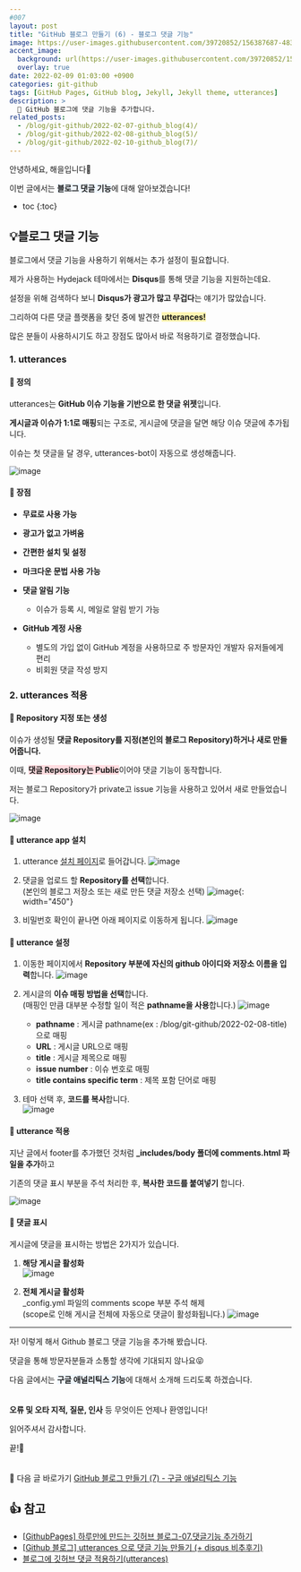 ```yaml
---
#007
layout: post
title: "GitHub 블로그 만들기 (6) - 블로그 댓글 기능"
image: https://user-images.githubusercontent.com/39720852/156387687-48397e83-3d7f-4aee-b091-35615fe2fa34.png
accent_image:
  background: url(https://user-images.githubusercontent.com/39720852/152405232-29b296d1-653c-4505-ad3c-07fd5a680d17.png) center/cover
  overlay: true
date: 2022-02-09 01:03:00 +0900
categories: git-github
tags: [GitHub Pages, GitHub blog, Jekyll, Jekyll theme, utterances]
description: >
  📝 GitHub 블로그에 댓글 기능을 추가합니다.
related_posts:
  - /blog/git-github/2022-02-07-github_blog(4)/
  - /blog/git-github/2022-02-08-github_blog(5)/
  - /blog/git-github/2022-02-10-github_blog(7)/
---
```


안녕하세요, 해을입니다🦖

이번 글에서는 <span style="background-color:#f1f8ff">**블로그 댓글 기능**</span>에 대해 알아보겠습니다!

* toc
{:toc}

## 💡블로그 댓글 기능

블로그에서 댓글 기능을 사용하기 위해서는 추가 설정이 필요합니다.

제가 사용하는 Hydejack 테마에서는 **Disqus**를 통해 댓글 기능을 지원하는데요.

설정을 위해 검색하다 보니 **Disqus가 광고가 많고 무겁다**는 얘기가 많았습니다.

그리하여 다른 댓글 플랫폼을 찾던 중에 발견한 <span style="background-color:#fff5b1">**utterances!**</span>

많은 분들이 사용하시기도 하고 장점도 많아서 바로 적용하기로 결정했습니다.

### 1. utterances

#### 📍 정의

utterances는 **GitHub 이슈 기능을 기반으로 한 댓글 위젯**입니다.

**게시글과 이슈가 1:1로 매핑**되는 구조로, 게시글에 댓글을 달면 해당 이슈 댓글에 추가됩니다.

이슈는 첫 댓글을 달 경우, utterances-bot이 자동으로 생성해줍니다.

![image](https://user-images.githubusercontent.com/39720852/156494767-c6c604ce-55ed-48c1-80a0-b05e1773c45d.png)

#### 📍 장점

* **무료로 사용 가능**

* **광고가 없고 가벼움**

* **간편한 설치 및 설정**

* **마크다운 문법 사용 가능**

* **댓글 알림 기능**
  * 이슈가 등록 시, 메일로 알림 받기 가능

* **GitHub 계정 사용**
  * 별도의 가입 없이 GitHub 계정을 사용하므로 주 방문자인 개발자 유저들에게 편리
  * 비회원 댓글 작성 방지

### 2. utterances 적용

#### 🥨 Repository 지정 또는 생성

이슈가 생성될 **댓글 Repository를 지정(본인의 블로그 Repository)하거나 새로 만들어줍니다.**

이때, <span style="background-color:#ffdce0">**댓글 Repository는 Public**</span>이어야 댓글 기능이 동작합니다.

저는 블로그 Repository가 private고 issue 기능을 사용하고 있어서 새로 만들었습니다.

![image](https://user-images.githubusercontent.com/39720852/156496563-e8fcdf7d-52d4-4907-93fb-28d3e666d4af.png)

#### 🥨 utterance app 설치

1. utterance [설치 페이지](https://github.com/apps/utterances)로 들어갑니다.
  ![image](https://user-images.githubusercontent.com/39720852/156577259-5b3218fa-17a5-40bd-8a79-be655cbff228.png)

2. 댓글을 업로드 할 **Repository를 선택**합니다.  
  (본인의 블로그 저장소 또는 새로 만든 댓글 저장소 선택)
  ![image](https://user-images.githubusercontent.com/39720852/156577844-acd23242-7128-494c-bd5d-424b39de5005.png){: width="450"}

3. 비밀번호 확인이 끝나면 아래 페이지로 이동하게 됩니다.
  ![image](https://user-images.githubusercontent.com/39720852/156582451-8e8b5fae-52fb-4b2e-a3c6-78507afe97ff.png)

#### 🥨 utterance 설정

1. 이동한 페이지에서 **Repository 부분에 자신의 github 아이디와 저장소 이름을 입력**합니다.
  ![image](https://user-images.githubusercontent.com/39720852/156582195-e0ba2a5c-953c-40f8-b31d-c8ab8c38eedd.png)

2. 게시글의 **이슈 매핑 방법을 선택**합니다.  
   (매핑인 만큼 대부분 수정할 일이 적은 **pathname을 사용**합니다.)
  ![image](https://user-images.githubusercontent.com/39720852/156584085-7c1837fc-1ff8-459b-a3e7-04bbec3e5ce5.png)

   * **pathname** : 게시글 pathname(ex : /blog/git-github/2022-02-08-title)으로 매핑
   * **URL** : 게시글 URL으로 매핑
   * **title** : 게시글 제목으로 매핑
   * **issue number** : 이슈 번호로 매핑
   * **title contains specific term** : 제목 포함 단어로 매핑

3. 테마 선택 후, **코드를 복사**합니다.  
  ![image](https://user-images.githubusercontent.com/39720852/156585223-687f0a59-94df-4ba7-b091-6828f3906f50.png)

#### 🥨 utterance 적용

지난 글에서 footer를 추가했던 것처럼 **_includes/body 폴더에 comments.html 파일을 추가**하고

기존의 댓글 표시 부분을 주석 처리한 후, **복사한 코드를 붙여넣기** 합니다.

![image](https://user-images.githubusercontent.com/39720852/156586316-dea6bfeb-3a56-4710-952c-c4630a4c21c4.png)

#### 🥨 댓글 표시

게시글에 댓글을 표시하는 방법은 2가지가 있습니다.

1. **해당 게시글 활성화**  
  ![image](https://user-images.githubusercontent.com/39720852/156597921-13d6e4c3-33de-4298-b612-93961aed79aa.png)

2. **전체 게시글 활성화**  
  _config.yml 파일의 comments scope 부분 주석 해제  
  (scope로 인해 게시글 전체에 자동으로 댓글이 활성화됩니다.)
  ![image](https://user-images.githubusercontent.com/39720852/156596998-8ad751f3-d70f-494c-878b-0b179156e568.png)

---

자! 이렇게 해서 Github 블로그 댓글 기능을 추가해 봤습니다.

댓글을 통해 방문자분들과 소통할 생각에 기대되지 않나요😝

다음 글에서는 <span style="background-color:#f1f8ff">**구글 애널리틱스 기능**</span>에 대해서 소개해 드리도록 하겠습니다.
<br/><br/><br/>
**오류 및 오타 지적, 질문, 인사** 등 무엇이든 언제나 환영입니다!

읽어주셔서 감사합니다.

끝!🦕
<br/><br/><br/>
🔗 다음 글 바로가기 [GitHub 블로그 만들기 (7) - 구글 애널리틱스 기능](/blog/git-github/2022-02-10-github_blog(7))

## 👍 참고

* [[GithubPages] 하루만에 만드는 깃허브 블로그-07.댓글기능 추가하기](https://khw11044.github.io/blog/githubpages/2020-12-26-making-blog-07/)
* [[Github 블로그] utterances 으로 댓글 기능 만들기 (+ disqus 비추후기)](https://ansohxxn.github.io/blog/utterances/)
* [블로그에 깃허브 댓글 적용하기(utterances)](https://joyykim.tistory.com/9)
